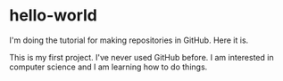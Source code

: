# hello-world
I'm doing the tutorial for making repositories in GitHub. Here it is.

This is my first project. I've never used GitHub before. I am interested in computer science and I am learning how to do things.
